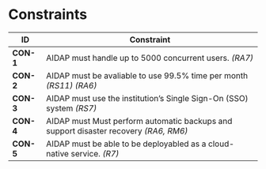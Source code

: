 # Constraints

| ID | Constraint |
|----|-------------|
| **CON-1** | AIDAP must handle up to 5000 concurrent users. *(RA7)* |
| **CON-2** | AIDAP must be avaliable to use 99.5% time per month *(RS11) (RA6)* |
| **CON-3** | AIDAP must use the institution’s Single Sign-On (SSO) system *(RS7)* |
| **CON-4** | AIDAP must Must perform automatic backups and support disaster recovery *(RA6, RM6)* |
| **CON-5** | AIDAP must be able to be deployabled as a cloud-native service. *(R7)* |
